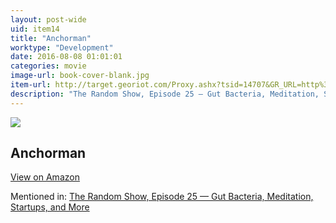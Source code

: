 ```yaml
---
layout: post-wide
uid: item14
title: "Anchorman"
worktype: "Development"
date: 2016-08-08 01:01:01
categories: movie
image-url: book-cover-blank.jpg
item-url: http://target.georiot.com/Proxy.ashx?tsid=14707&GR_URL=http%3A%2F%2Fwww.amazon.com%2FAnchorman-Legend-Burgundy-Will-Ferrell%2Fdp%2FB008LXZFH6%2F
description: "The Random Show, Episode 25 — Gut Bacteria, Meditation, Startups, and More"
---
```

<a href="http://target.georiot.com/Proxy.ashx?tsid=14707&GR_URL=http%3A%2F%2Fwww.amazon.com%2FAnchorman-Legend-Burgundy-Will-Ferrell%2Fdp%2FB008LXZFH6%2F" target="blank"><img src="../../../../img/thumbs/book-cover-blank.jpg" class="prod-img"></a>
<h2>Anchorman</h2>
<p><a class="btn btn-primary" href="http://target.georiot.com/Proxy.ashx?tsid=14707&GR_URL=http%3A%2F%2Fwww.amazon.com%2FAnchorman-Legend-Burgundy-Will-Ferrell%2Fdp%2FB008LXZFH6%2F" target="blank">View on Amazon</a><p>
<p>Mentioned in: <a href="http://fourhourworkweek.com/2014/08/22/the-random-show-episode-25-gut-bacteria-meditation-startups-and-more/" target="blank">The Random Show, Episode 25 — Gut Bacteria, Meditation, Startups, and More</a></p>

